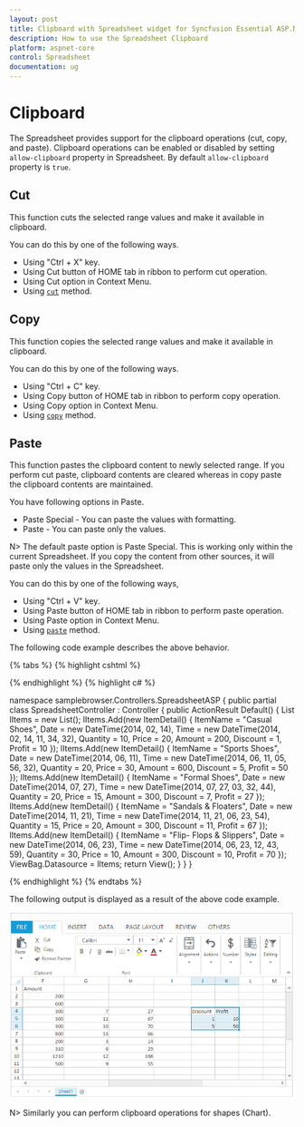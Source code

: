 ```yaml
---
layout: post
title: Clipboard with Spreadsheet widget for Syncfusion Essential ASP.NET Core
description: How to use the Spreadsheet Clipboard
platform: aspnet-core
control: Spreadsheet
documentation: ug
---
```


# Clipboard

The Spreadsheet provides support for the clipboard operations (cut, copy, and paste). Clipboard operations can be enabled or disabled by setting `allow-clipboard` property in Spreadsheet.
By default `allow-clipboard` property is `true`.

## Cut

This function cuts the selected range values and make it available in clipboard.

You can do this by one of the following ways. 

* Using "Ctrl + X" key.
* Using Cut button of HOME tab in ribbon to perform cut operation.
* Using Cut option in Context Menu.
* Using [`cut`](https://help.syncfusion.com/api/js/ejspreadsheet#methods:xlclipboard-cut "cut") method.

## Copy

This function copies the selected range values and make it available in clipboard.

You can do this by one of the following ways. 

* Using "Ctrl + C" key.
* Using Copy button of HOME tab in ribbon to perform copy operation.
* Using Copy option in Context Menu.
* Using [`copy`](https://help.syncfusion.com/api/js/ejspreadsheet#methods:xlclipboard-copy "copy") method.

## Paste

This function pastes the clipboard content to newly selected range. If you perform cut paste, clipboard contents are cleared whereas in copy paste the clipboard contents are maintained. 

You have following options in Paste.

* Paste Special - You can paste the values with formatting.
* Paste - You can paste only the values.

N> The default paste option is Paste Special. This is working only within the current Spreadsheet. If you copy the content from other sources, it will paste only the values in the Spreadsheet.

You can do this by one of the following ways,

* Using "Ctrl + V" key.
* Using Paste button of HOME tab in ribbon to perform paste operation.
* Using Paste option in Context Menu.
* Using [`paste`](https://help.syncfusion.com/api/js/ejspreadsheet#methods:xlclipboard-paste "paste") method.

The following code example describes the above behavior.

{% tabs %}
{% highlight cshtml %}

<ej-spread-sheet id="Spreadsheet" allow-clipboard="true" load-complete="loadComplete">
    <e-sheets>
        <e-sheet>
            <e-range-settings>
                <e-range-setting datasource="ViewBag.Datasource"></e-range-setting>
            </e-range-settings>
        </e-sheet>
    </e-sheets>
</ej-spread-sheet>

<script type="text/javascript">
    function loadComplete() {
        var xlClip = this.XLClipboard;
        this.performSelection("G1:H3");
        xlClip.cut(); // Cut the selected cells
        //xlClip.copy();//Copy the selected cells.
        this.performSelection("J4");
        xlClip.paste();
    }
</script>

{% endhighlight %}
{% highlight c# %}

namespace samplebrowser.Controllers.SpreadsheetASP
{
    public partial class SpreadsheetController : Controller
    {
        public ActionResult Default()
        {
            List<ItemDetail> lItems = new List<ItemDetail>();
            lItems.Add(new ItemDetail() { ItemName = "Casual Shoes", Date = new DateTime(2014, 02, 14), Time = new DateTime(2014, 02, 14, 11, 34, 32), Quantity = 10, Price = 20, Amount = 200, Discount = 1, Profit = 10 });
            lItems.Add(new ItemDetail() { ItemName = "Sports Shoes", Date = new DateTime(2014, 06, 11), Time = new DateTime(2014, 06, 11, 05, 56, 32), Quantity = 20, Price = 30, Amount = 600, Discount = 5, Profit = 50 });
            lItems.Add(new ItemDetail() { ItemName = "Formal Shoes", Date = new DateTime(2014, 07, 27), Time = new DateTime(2014, 07, 27, 03, 32, 44), Quantity = 20, Price = 15, Amount = 300, Discount = 7, Profit = 27 });
            lItems.Add(new ItemDetail() { ItemName = "Sandals & Floaters", Date = new DateTime(2014, 11, 21), Time = new DateTime(2014, 11, 21, 06, 23, 54), Quantity = 15, Price = 20, Amount = 300, Discount = 11, Profit = 67 });
            lItems.Add(new ItemDetail() { ItemName = "Flip- Flops & Slippers", Date = new DateTime(2014, 06, 23), Time = new DateTime(2014, 06, 23, 12, 43, 59), Quantity = 30, Price = 10, Amount = 300, Discount = 10, Profit = 70 });
            ViewBag.Datasource = lItems;
            return View();
        }
    }
}

{% endhighlight %}
{% endtabs %}

The following output is displayed as a result of the above code example.

![Using Spreadsheet Clipboard](Clipboard_images/Clipboard_img1.png)

N> Similarly you can perform clipboard operations for shapes (Chart).